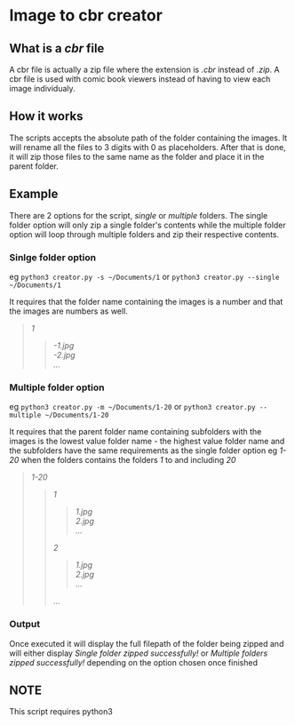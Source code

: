 # Image to cbr creator 
## What is a *cbr* file
 
A cbr file is actually a zip file where the extension is *.cbr* instead of *.zip*. 
A cbr file is used with comic book viewers instead of having to view each image 
individualy. 

## How it works

The scripts accepts the absolute path of the folder containing the images. It will 
rename all the files to 3 digits with 0 as placeholders. After that is done, it will 
zip those files to the same name as the folder and place it in the parent folder. 

## Example

There are 2 options for the script, *single* or *multiple* folders. The single folder 
option will only zip a single folder's contents while the multiple folder option 
will loop through multiple folders and zip their respective contents.

### Sinlge folder option

eg `python3 creator.py -s ~/Documents/1` 
or 
`python3 creator.py --single ~/Documents/1` 

It requires that the folder name containing the images is a number and that the 
images are numbers as well.

>*1* 
>>*-1.jpg*  
>>*-2.jpg*  
>>*...*  

### Multiple folder option

eg `python3 creator.py -m ~/Documents/1-20` 
or 
`python3 creator.py --multiple ~/Documents/1-20` 

It requires that the parent folder name containing subfolders with the images is the 
lowest value folder name *-* the highest value folder name and the subfolders have the
same requirements as the single folder option
eg *1-20* when the folders contains the folders *1* to and including *20*

>*1-20*  
>>*1*  
>>>*1.jpg*  
>>>*2.jpg*  
>>>*...*
>>  
>>*2*  
>>>*1.jpg*  
>>>*2.jpg*  
>>>*...* 
>> 
>>*...*  

### Output

Once executed it will display the full filepath of the folder being zipped and will either
display *Single folder zipped successfully!* or *Multiple folders zipped successfully!* 
depending on the option chosen once finished

## NOTE
This script requires python3